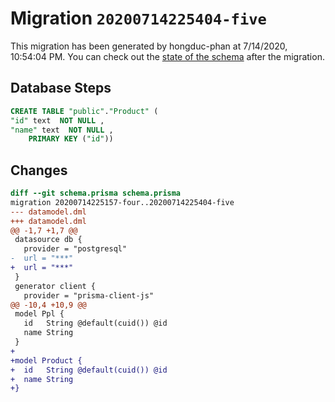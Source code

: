 # Migration `20200714225404-five`

This migration has been generated by hongduc-phan at 7/14/2020, 10:54:04 PM.
You can check out the [state of the schema](./schema.prisma) after the migration.

## Database Steps

```sql
CREATE TABLE "public"."Product" (
"id" text  NOT NULL ,
"name" text  NOT NULL ,
    PRIMARY KEY ("id"))
```

## Changes

```diff
diff --git schema.prisma schema.prisma
migration 20200714225157-four..20200714225404-five
--- datamodel.dml
+++ datamodel.dml
@@ -1,7 +1,7 @@
 datasource db {
   provider = "postgresql"
-  url = "***"
+  url = "***"
 }
 generator client {
   provider = "prisma-client-js"
@@ -10,4 +10,9 @@
 model Ppl {
   id   String @default(cuid()) @id
   name String
 }
+
+model Product {
+  id   String @default(cuid()) @id
+  name String
+}
```


